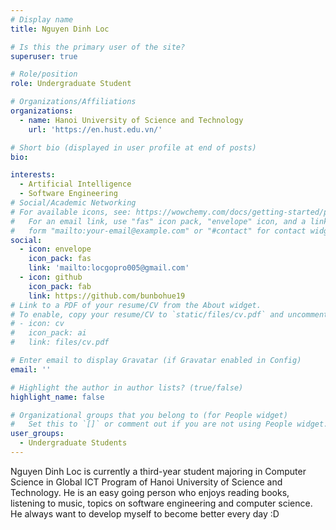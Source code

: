 ```yaml
---
# Display name
title: Nguyen Dinh Loc

# Is this the primary user of the site?
superuser: true

# Role/position
role: Undergraduate Student

# Organizations/Affiliations
organizations:
  - name: Hanoi University of Science and Technology
    url: 'https://en.hust.edu.vn/'

# Short bio (displayed in user profile at end of posts)
bio: 

interests:
  - Artificial Intelligence
  - Software Engineering
# Social/Academic Networking
# For available icons, see: https://wowchemy.com/docs/getting-started/page-builder/#icons
#   For an email link, use "fas" icon pack, "envelope" icon, and a link in the
#   form "mailto:your-email@example.com" or "#contact" for contact widget.
social:
  - icon: envelope
    icon_pack: fas
    link: 'mailto:locgopro005@gmail.com'
  - icon: github
    icon_pack: fab
    link: https://github.com/bunbohue19
# Link to a PDF of your resume/CV from the About widget.
# To enable, copy your resume/CV to `static/files/cv.pdf` and uncomment the lines below.
# - icon: cv
#   icon_pack: ai
#   link: files/cv.pdf

# Enter email to display Gravatar (if Gravatar enabled in Config)
email: ''

# Highlight the author in author lists? (true/false)
highlight_name: false

# Organizational groups that you belong to (for People widget)
#   Set this to `[]` or comment out if you are not using People widget.
user_groups:
  - Undergraduate Students
---
```

Nguyen Dinh Loc is currently a third-year student majoring in Computer Science in Global ICT Program of Hanoi University of Science and Technology. He is an easy going person who enjoys reading books, listening to music, topics on software engineering and computer science. He always want to develop myself to become better every day :D 



